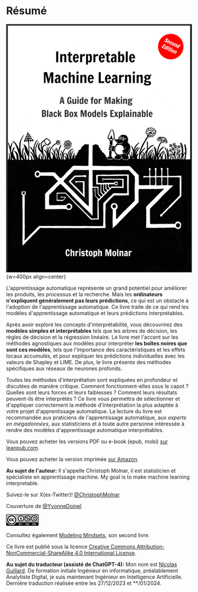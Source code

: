 # Résumé

![Couverture](./_static/images/cutout.png){w=400px align=center}

L'apprentissage automatique représente un grand potentiel pour améliorer les produits, les processus et la recherche. Mais les **ordinateurs n'expliquent généralement pas leurs prédictions**, ce qui est un obstacle à l'adoption de l'apprentissage automatique. Ce livre traite de ce qui rend les modèles d'apprentissage automatique et leurs prédictions interprétables.
<!--
Machine learning has great potential for improving products, processes and research.
But **computers usually do not explain their predictions** which is a barrier to the adoption of machine learning.
This book is about making machine learning models and their decisions interpretable.
-->

Après avoir exploré les concepts d'interprétabilité, vous découvrirez des **modèles simples et interprétables** tels que les arbres de décision, les règles de décision et la régression linéaire. Le livre met l'accent sur les méthodes agnostiques aux modèles pour interpréter **les boîtes noires que sont ces modèles**, tels que l'importance des caractéristiques et les effets locaux accumulés, et pour expliquer les prédictions individuelles avec les valeurs de Shapley et LIME. De plus, le livre présente des méthodes spécifiques aux réseaux de neurones profonds.
<!--
After exploring the concepts of interpretability, you will learn about simple, **interpretable models** such as decision trees, decision rules and linear regression.
The focus of the book is on model-agnostic methods for **interpreting black box models** such as feature importance and accumulated local effects, and explaining individual predictions with Shapley values and LIME.
In addition, the book presents methods specific to deep neural networks.
-->

Toutes les méthodes d'interprétation sont expliquées en profondeur et discutées de manière critique. Comment fonctionnent-elles sous le capot ? Quelles sont leurs forces et leurs faiblesses ? Comment leurs résultats peuvent-ils être interprétés ? Ce livre vous permettra de sélectionner et d'appliquer correctement la méthode d'interprétation la plus adaptée à votre projet d'apprentissage automatique. La lecture du livre est recommandée aux praticiens de l'apprentissage automatique, aux _experts en mégadonnées_, aux statisticiens et à toute autre personne intéressée à rendre des modèles d'apprentissage automatique interprétables.
<!--
All interpretation methods are explained in depth and discussed critically.
How do they work under the hood?
What are their strengths and weaknesses?
How can their outputs be interpreted?
This book will enable you to select and correctly apply the interpretation method that is most suitable for your machine learning project.
Reading the book is recommended for machine learning practitioners, data scientists, statisticians, and anyone else interested in making machine learning models interpretable.
-->

Vous pouvez acheter les versions PDF ou e-book (epub, mobi) [sur leanpub.com](https://leanpub.com/interpretable-machine-learning).

Vous pouvez acheter la version imprimée [sur Amazon](https://www.amazon.fr/dp/B09TMWHVB4).

**Au sujet de l'auteur:** Il s'appelle Christoph Molnar, il est statisticien et spécialiste en apprentissage machine.
My goal is to make machine learning interpretable.

Suivez-le sur X(ex-Twitter)! [\@ChristophMolnar](https://twitter.com/ChristophMolnar)

Couverture de [\@YvonneDoinel](https://twitter.com/YvonneDoinel)

![licence BY-NC-SA](./_static/images/by-nc-sa.png)

Consultez également [Modeling Mindsets](https://bookgoodies.com/a/B0BMGSF52B), son second livre.

Ce livre est publié sous la licence [Creative Commons Attribution-NonCommercial-ShareAlike 4.0 International License](http://creativecommons.org/licenses/by-nc-sa/4.0/).

**Au sujet du traducteur (assisté de ChatGPT-4):** Mon nom est [Nicolas Guillard](https://www.linkedin.com/in/nicolasguillard/). De formation initiale Ingénieur en informatique, préalablement Analytiste Digital, je suis maintenant Ingénieur en Intelligence Artificielle.
Dernière traduction réalisée entre les 27/12/2023 et **/01/2024.